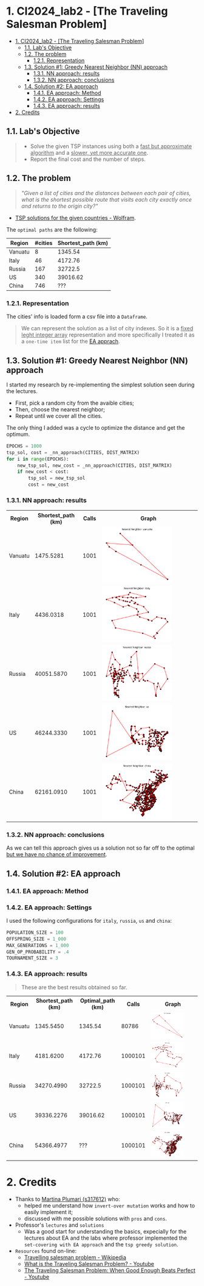 # 1. CI2024_lab2 - [The Traveling Salesman Problem]

- [1. CI2024\_lab2 - \[The Traveling Salesman Problem\]](#1-ci2024_lab2---the-traveling-salesman-problem)
  - [1.1. Lab's Objective](#11-labs-objective)
  - [1.2. The problem](#12-the-problem)
    - [1.2.1. Representation](#121-representation)
  - [1.3. Solution #1: Greedy Nearest Neighbor (NN) approach](#13-solution-1-greedy-nearest-neighbor-nn-approach)
    - [1.3.1. NN approach: results](#131-nn-approach-results)
    - [1.3.2. NN approach: conclusions](#132-nn-approach-conclusions)
  - [1.4. Solution #2: EA approach](#14-solution-2-ea-approach)
    - [1.4.1. EA approach: Method](#141-ea-approach-method)
    - [1.4.2. EA approach: Settings](#142-ea-approach-settings)
    - [1.4.3. EA approach: results](#143-ea-approach-results)
- [2. Credits](#2-credits)

## 1.1. Lab's Objective

> - Solve the given TSP instances using both a <u>fast but approximate algorithm</u> and a <u>slower, yet more accurate one</u>.
> - Report the final cost and the number of steps.

## 1.2. The problem

> *"Given a list of cities and the distances between each pair of cities, what is the shortest possible route that visits each city exactly once and returns to the origin city?"*

- [TSP solutions for the given countries - Wolfram](https://www.wolframcloud.com/obj/giovanni.squillero/Published/Lab2-tsp.nb).

The `optimal paths` are the following:

| Region  | #cities | Shortest_path (km) |
|---------|---------|--------------------|
| Vanuatu | 8       | 1345.54            |
| Italy   | 46      | 4172.76            |
| Russia  | 167     | 32722.5            |
| US      | 340     | 39016.62           |
| China   | 746     | ???                |

### 1.2.1. Representation

The cities' info is loaded form a csv file into a `Dataframe`.

> We can represent the solution as a list of city indexes. So it is a <u>fixed leght integer array</u> representation and more specifically I treated it as a `one-time item` list for the [EA apprach](#14-solution-2-ea-approach).

## 1.3. Solution #1: Greedy Nearest Neighbor (NN) approach

I started my research by re-implementing the simplest solution seen during the lectures.

- First, pick a random city from the avaible cities;
- Then, choose the nearest neighbor;
- Repeat until we cover all the cities.

The only thing I added was a cycle to optimize the distance and get the optimum.

```py
EPOCHS = 1000
tsp_sol, cost = _nn_approach(CITIES, DIST_MATRIX)
for i in range(EPOCHS):
    new_tsp_sol, new_cost = _nn_approach(CITIES, DIST_MATRIX)
    if new_cost < cost:
        tsp_sol = new_tsp_sol
        cost = new_cost
```

### 1.3.1. NN approach: results

<table>
    <tr>
        <th>Region</th>
        <th>Shortest_path (km)</th>
        <th>Calls</th>
        <th>Graph</th>
    </tr>
    <tr>
        <td>Vanuatu</td>
        <td>1475.5281</td>
        <td>1001</td>
        <td><img src='imgs/nn_vanuatu.png' style='width:75%'></td>
    </tr>
    <tr>
        <td>Italy</td>
        <td>4436.0318</td>
        <td>1001</td>
    <td><img src='imgs/nn_italy.png' style='width:75%'></td>
    </tr>
    <tr>
        <td>Russia</td>
        <td>40051.5870</td>
        <td>1001</td>
        <td><img src='imgs/nn_russia.png' style='width:75%'></td>
    </tr>
    <tr>
        <td>US</td>
        <td>46244.3330</td>
        <td>1001</td>
        <td><img src='imgs/nn_us.png' style='width:75%'></td>
    </tr>
    <tr>
        <td>China</td>
        <td>62161.0910</td>
        <td>1001</td>
        <td><img src='imgs/nn_china.png' style='width:75%'></td>
    </tr>
</table>

### 1.3.2. NN approach: conclusions

As we can tell this approach gives us a solution not so far off to the optimal <u>but we have no chance of improvement</u>.

## 1.4. Solution #2: EA approach

### 1.4.1. EA approach: Method



### 1.4.2. EA approach: Settings

I used the following configurations for `italy`, `russia`, `us` and `china`:

```py
POPULATION_SIZE = 100
OFFSPRING_SIZE = 1_000
MAX_GENERATIONS = 1_000
GEN_OP_PROBABILITY = .4
TOURNAMENT_SIZE = 3
```

### 1.4.3. EA approach: results

> These are the best results obtained so far.

<table>
    <tr>
        <th>Region</th>
        <th>Shortest_path (km)</th>
        <th>Optimal_path (km)</th>
        <th>Calls</th>
        <th>Graph</th>
    </tr>
    <tr>
        <td>Vanuatu</td>
        <td>1345.5450</td>
        <td>1345.54</td>
        <td>80786</td>
        <td><img src='imgs/ea_vanuatu.png' style='width:75%'></td>
    </tr>
    <tr>
        <td>Italy</td>
        <td>4181.6200</td>
        <td>4172.76</td>
        <td>1000101</td>
        <td><img src='imgs/ea_italy.png' style='width:75%'></td>
    </tr>
    <tr>
        <td>Russia</td>
        <td>34270.4990</td>
        <td>32722.5</td>
        <td>1000101</td>
        <td><img src='imgs/ea_russia.png' style='width:75%'></td>
    </tr>
    <tr>
        <td>US</td>
        <td>39336.2276</td>
        <td>39016.62</td>
        <td>1000101</td>
        <td><img src='imgs/ea_us.png' style='width:75%'></td>
    </tr>
    <tr>
        <td>China</td>
        <td>54366.4977</td>
        <td>???</td>
        <td>1000101</td>
        <td><img src='imgs/ea_china.png' style='width:75%'></td>
    </tr>
</table>

# 2. Credits

- Thanks to [Martina Plumari (s317612)](https://github.com/MartinaPlumari) who:
  - helped me understand how `invert-over mutation` works and how to easily implement it;
  - discussed with me possible solutions with `pros` and `cons`.
- Professor's `lectures` and `solutions`
  - Was a good start for understanding the basics, expecially for the lectures about EA and the labs where professor implemented the `set-covering with EA approach` and the `tsp greedy solution`.
- `Resources` found on-line:
  - [Travelling salesman problem - Wikipedia](https://en.wikipedia.org/wiki/Travelling_salesman_problem)
  - [What is the Traveling Salesman Problem? - Youtube](https://www.youtube.com/watch?v=1pmBjIZ20pE&ab_channel=AlphaOpt)
  - [The Traveling Salesman Problem: When Good Enough Beats Perfect - Youtube](https://www.youtube.com/watch?app=desktop&v=GiDsjIBOVoA&ab_channel=Reducible)
